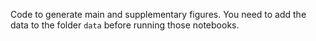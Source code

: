 Code to generate main and supplementary figures. You need to add the data to the folder `data` before running those notebooks.
